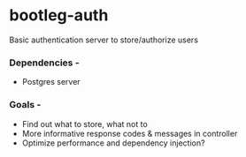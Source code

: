 # bootleg-auth
Basic authentication server to store/authorize users 

### Dependencies - 
- Postgres server

### Goals - 
- Find out what to store, what not to
- More informative response codes & messages in controller 
- Optimize performance and dependency injection?